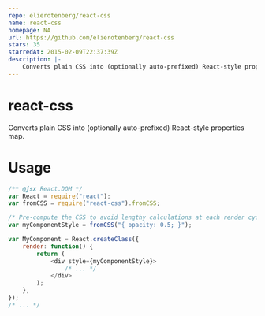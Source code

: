 ```yaml
---
repo: elierotenberg/react-css
name: react-css
homepage: NA
url: https://github.com/elierotenberg/react-css
stars: 35
starredAt: 2015-02-09T22:37:39Z
description: |-
    Converts plain CSS into (optionally auto-prefixed) React-style properties map.
---
```


react-css
=========
Converts plain CSS into (optionally auto-prefixed) React-style properties map.

Usage
=====
```js
/** @jsx React.DOM */
var React = require("react");
var fromCSS = require("react-css").fromCSS;

/* Pre-compute the CSS to avoid lengthy calculations at each render cycle */
var myComponentStyle = fromCSS("{ opacity: 0.5; }");

var MyComponent = React.createClass({
	render: function() {
		return (
			<div style={myComponentStyle}>
				/* ... */
			</div>
		);
	},
});
/* ... */
```
